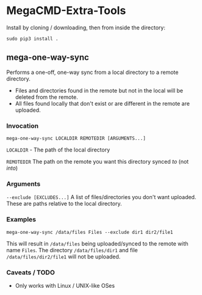 # MegaCMD-Extra-Tools

Install by cloning / downloading, then from inside the directory:
    
`sudo pip3 install .`


## mega-one-way-sync

Performs a one-off, one-way sync from a local directory to a remote directory.

* Files and directories found in the remote but not in the local will be deleted from the remote.
* All files found locally that don't exist or are different in the remote are uploaded.

### Invocation

`mega-one-way-sync LOCALDIR REMOTEDIR [ARGUMENTS...]`

`LOCALDIR` - The path of the local directory

`REMOTEDIR` The path on the remote you want this directory synced *to* (not *into*)

### Arguments

`--exclude [EXCLUDES...]` A list of files/directories you don't want uploaded. These are paths relative to the local directory.

### Examples

`mega-one-way-sync /data/files Files --exclude dir1 dir2/file1`

This will result in `/data/files` being uploaded/synced to the remote with name `Files`. The directory `/data/files/dir1` and file `/data/files/dir2/file1` will not be uploaded.

### Caveats / TODO

* Only works with Linux / UNIX-like OSes
